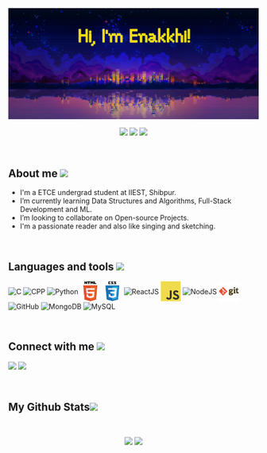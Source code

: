 <img src="https://github.com/ena-04/ena-04/blob/main/images/github%20readme.jpg" />

<p align="center">
 
 <img src="https://badges.pufler.dev/visits/ena-04/ena-04"/> 
 <img src="https://badges.pufler.dev/repos/ena-04"/>
 <img src="https://badges.pufler.dev/commits/monthly/ena-04" />

</p>

<br>

<h2 align="left">About me <img src="https://media.giphy.com/media/Qp8JVw4n37No6spF3s/giphy.gif" width="50"></h2>


- I'm a ETCE undergrad student at IIEST, Shibpur.
- I’m currently learning Data Structures and Algorithms, Full-Stack Development and ML.
- I’m looking to collaborate on Open-source Projects.
- I'm a passionate reader and also like singing and sketching.

<br>

<h2 align="left">Languages and tools <img src="https://github.com/ritik307/ritik307/blob/main/images/laptop.gif" width="50"></h2>

<p align="left">

   
<img align="center" alt="C" width="40px" src="https://img.icons8.com/color/48/000000/c-programming.png" />
<img align="center" alt="CPP" width="40px" src="https://img.icons8.com/color/48/000000/c-plus-plus-logo.png" />
<img align="center" alt="Python" width="40px" src="https://img.icons8.com/color/48/000000/python--v1.png" />
<img align="center" alt="HTML5" width="40px" src="https://raw.githubusercontent.com/github/explore/80688e429a7d4ef2fca1e82350fe8e3517d3494d/topics/html/html.png" />
<img align="center" alt="CSS3" width="40px" src="https://raw.githubusercontent.com/github/explore/80688e429a7d4ef2fca1e82350fe8e3517d3494d/topics/css/css.png" />
<img align="center" alt="ReactJS" width="40px" src="https://img.icons8.com/officel/80/000000/react.png" />
<img align="center" alt="JavaScript" width="40px" src="https://raw.githubusercontent.com/github/explore/80688e429a7d4ef2fca1e82350fe8e3517d3494d/topics/javascript/javascript.png" />
<img align="center" alt="NodeJS" width="40px" src="https://img.icons8.com/fluency/48/000000/node-js.png" />
<img align="center" alt="Git" width="40px" src="https://raw.githubusercontent.com/github/explore/80688e429a7d4ef2fca1e82350fe8e3517d3494d/topics/git/git.png" />
<img align="center" alt="GitHub" width="40px" src="https://img.icons8.com/windows/32/ffffff/github.png" />
<img align="center" alt="MongoDB" width="40px" src="https://cdn.icon-icons.com/icons2/2415/PNG/512/mongodb_original_logo_icon_146424.png" />
<img align="center" alt="MySQL" width="40px" src="https://static.cdnlogo.com/logos/m/10/mysql.svg" />

</p>

<br>

<h2 align="left">Connect with me <img src="https://media0.giphy.com/media/jqNPzdTTxQfOgOqpO4/source.gif" width="50"></h2>

<p align="left">

<a href="mailto: sahaenakkhi@gmail.com" target="_blank"><img src="https://img.shields.io/badge/Gmail-D14836?style=for-the-badge&logo=gmail&logoColor=white" target="_blank"></a>
<a href="https://www.linkedin.com/in/enakkhi-saha-003063225" target="_blank"><img src="https://img.shields.io/badge/-LinkedIn-%230077B5?style=for-the-badge&logo=linkedin&logoColor=white" target="_blank"></a>

</p>
<br>


<h2 align="left">My Github Stats<img src="https://media.giphy.com/media/VgCDAzcKvsR6OM0uWg/giphy.gif" width="50"></h2>
 
<br>
<p align="center">
 <img src="https://github-readme-stats.vercel.app/api?username=ena-04&show_icons=true&theme=merko" width="400">
 <img src="https://github-readme-streak-stats.herokuapp.com/?user=ena-04&theme=dark" width="400">
</p>



